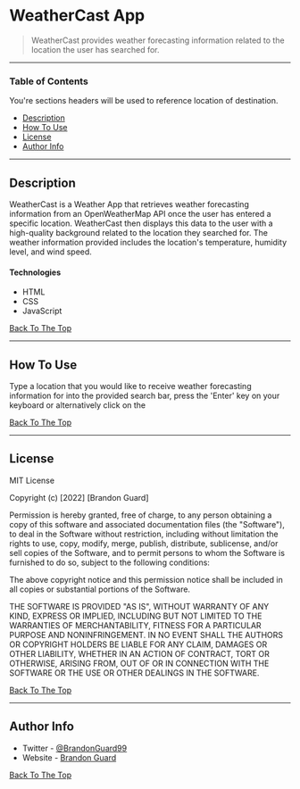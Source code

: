 # WeatherCast App

> WeatherCast provides weather forecasting information related to the location the user has searched for.

---

### Table of Contents

You're sections headers will be used to reference location of destination.

- [Description](#description)
- [How To Use](#how-to-use)
- [License](#license)
- [Author Info](#author-info)

---

## Description

WeatherCast is a Weather App that retrieves weather forecasting information from an OpenWeatherMap API once the user has entered a specific location. WeatherCast then displays this data to the user with a high-quality background related to the location they searched for. The weather information provided includes the location's temperature, humidity level, and wind speed.

#### Technologies

- HTML
- CSS
- JavaScript

[Back To The Top](#weathercast-app)

---

## How To Use

Type a location that you would like to receive weather forecasting information for into the provided search bar, press the 'Enter' key on your keyboard or alternatively click on the

[Back To The Top](#weathercast-app)

---

## License

MIT License

Copyright (c) [2022] [Brandon Guard]

Permission is hereby granted, free of charge, to any person obtaining a copy
of this software and associated documentation files (the "Software"), to deal
in the Software without restriction, including without limitation the rights
to use, copy, modify, merge, publish, distribute, sublicense, and/or sell
copies of the Software, and to permit persons to whom the Software is
furnished to do so, subject to the following conditions:

The above copyright notice and this permission notice shall be included in all
copies or substantial portions of the Software.

THE SOFTWARE IS PROVIDED "AS IS", WITHOUT WARRANTY OF ANY KIND, EXPRESS OR
IMPLIED, INCLUDING BUT NOT LIMITED TO THE WARRANTIES OF MERCHANTABILITY,
FITNESS FOR A PARTICULAR PURPOSE AND NONINFRINGEMENT. IN NO EVENT SHALL THE
AUTHORS OR COPYRIGHT HOLDERS BE LIABLE FOR ANY CLAIM, DAMAGES OR OTHER
LIABILITY, WHETHER IN AN ACTION OF CONTRACT, TORT OR OTHERWISE, ARISING FROM,
OUT OF OR IN CONNECTION WITH THE SOFTWARE OR THE USE OR OTHER DEALINGS IN THE
SOFTWARE.

[Back To The Top](#weathercast-app)

---

## Author Info

- Twitter - [@BrandonGuard99](https://twitter.com/BrandonGuard99)
- Website - [Brandon Guard](https://brandonguard.com)

[Back To The Top](#weathercast-app)
